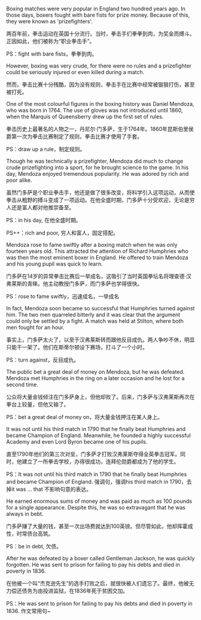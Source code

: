 Boxing matches were very popular in England two hundred years ago. In those days, boxers fought with bare fists for prize money. Because of this, they were known as 'prizefighters'.

两百年前，拳击运动在英国十分流行。当时，拳击手们拳拳到肉，为奖金而搏斗。正因如此，他们被称为“职业拳击手”。

PS：fight with bare fists，拳拳到肉。

However, boxing was very crude, for there were no rules and a prizefighter could be seriously injured or even killed during a match.

然而，拳击比赛十分残酷，因为没有规则，拳击手在比赛中经常被狠狠打伤，甚至被打死。

One of the most colourful figures in the boxing history was Daniel Mendoza, who was born in 1764. The use of gloves was not introduced until 1860, when the Marquis of Queensberry drew up the first set of rules.

拳击历史上最著名的人物之一，丹尼尔·门多萨，生于1764年。1860年昆斯伯里侯爵第一次为拳击比赛制定了规则，拳击比赛才使用了手套。

PS：draw up a rule，制定规则。

Though he was technically a prizefighter, Mendoza did much to change crude prizefighting into a sport, for he brought science to the game. In his day, Mendoza enjoyed tremendous popularity. He was adored by rich and poor alike.

虽然门多萨是个职业拳击手，他还是做了很多改变，将科学引入这项运动，从而使拳击从粗野的搏斗变成了一项运动。在他全盛时期，门多萨十分受欢迎，无论是穷人还是富人都对他推崇备至。

PS：in his day, 在他全盛时期。

PS++：rich and poor, 穷人和富人，固定搭配。

Mendoza rose to fame swiftly after a boxing match when he was only fourteen years old. This attracted the attention of Richard Humphries who was then the most eminent boxer in England. He offered to train Mendoza and his young pupil was quick to learn.

门多萨在14岁的异常拳击比赛后一举成名，这吸引了当时英国拳坛名将理查德·汉弗莱斯的青睐。他主动教授门多萨，而门多萨也学得很快。

PS：rose to fame swiftly，迅速成名，一举成名

In fact, Mendoza soon became so successful that Humphries turned against him. The two men quarreled bitterly and it was clear that the argument could only be settled by a fight. A match was held at Stilton, where both men fought for an hour.

事实上，门多萨太火了，以至于汉弗莱斯转而跟他反目成仇。两人争吵不休，明显只能干一架了。他们在斯蒂尔顿设下赛场，打斗了一个小时。

PS：turn against，反目成仇。

The public bet a great deal of money on Mendoza, but he was defeated. Mendoza met Humphries in the ring on a later occasion and he lost for a second time.

公众将大量金钱倾注在门多萨身上，但他却败了。后来，门多萨与汉弗莱斯再次在拳台上较量，但他又输了。

PS：bet a great deal of money on，将大量金钱押注在某人身上。

It was not until his third match in 1790 that he finally beat Humphries and became Champion of England. Meanwhile, he founded a highly successful Academy and even Lord Byron became one of his pupils.

直至1790年他们的第三次对垒，门多萨才打败汉弗莱斯夺得全英拳击冠军。同时，他建立了一所拳击学校，办得很成功，连拜伦勋爵都成为了他的学生。

PS：It was not until his third match in 1790 that he finally beat Humphries and became Champion of England. 强调句，强调his third match in 1790，去掉it was ... that 不影响句意的表达。

He earned enormous sums of money and was paid as much as 100 pounds for a single appearance. Despite this, he was so extravagant that he was always in bebt.

门多萨赚了大量的钱，甚至一次出场费就达到100英镑。但尽管如此，他却挥霍成性，时常债台高筑。

PS：be in debt, 欠债。



After he was defeated by a boxer called Gentleman Jackson, he was quickly forgotten. He was sent to prison for failing to pay his debts and died in poverty in 1836.

在他被一个叫“杰克逊先生”的选手打败之后，就很快被人们遗忘了。最终，他被无力偿还债务为由投进监狱，在1836年死于贫困交加。

PS：He was sent to prison for failing to pay his debts and died in poverty in 1836. 作文常用句~

